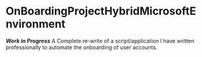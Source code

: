# OnBoardingProjectHybridMicrosoftEnvironment
***Work in Progress*** A Complete re-write of a script/application I have written professionally to automate the onboarding of user accounts.
